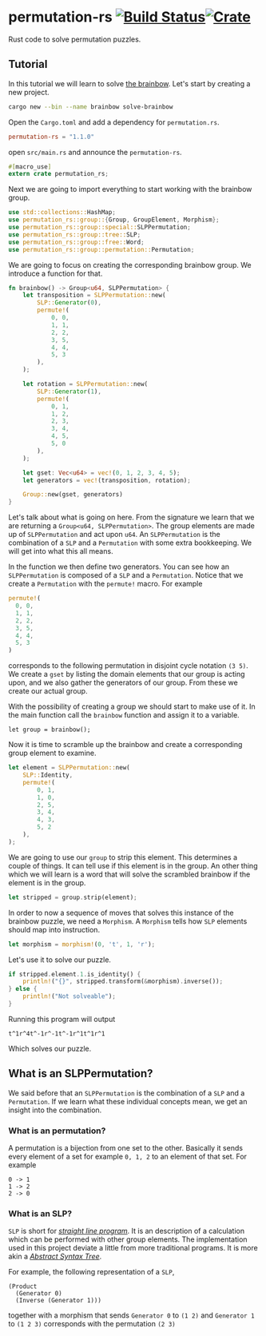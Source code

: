 # permutation-rs [![Build Status](https://travis-ci.org/fifth-postulate/solving-permutation-puzzles.rust.svg?branch=master)](https://travis-ci.org/fifth-postulate/solving-permutation-puzzles.rust)[![Crate](https://img.shields.io/crates/v/permutation-rs.svg)](https://crates.io/crates/permutation-rs)
Rust code to solve permutation puzzles.

## Tutorial
In this tutorial we will learn to solve [the brainbow][brainbow]. Let's start by
creating a new project.

```sh
cargo new --bin --name brainbow solve-brainbow
```

Open the `Cargo.toml` and add a dependency for `permutation.rs`.

```toml
permutation-rs = "1.1.0"
```

open `src/main.rs` and announce the `permutation-rs`.

```rust
#[macro_use]
extern crate permutation_rs;
```

Next we are going to import everything to start working with the brainbow group.

```rust
use std::collections::HashMap;
use permutation_rs::group::{Group, GroupElement, Morphism};
use permutation_rs::group::special::SLPPermutation;
use permutation_rs::group::tree::SLP;
use permutation_rs::group::free::Word;
use permutation_rs::group::permutation::Permutation;
```

We are going to focus on creating the corresponding brainbow group. We introduce
a function for that.

```rust
fn brainbow() -> Group<u64, SLPPermutation> {
    let transposition = SLPPermutation::new(
        SLP::Generator(0),
        permute!(
            0, 0,
            1, 1,
            2, 2,
            3, 5,
            4, 4,
            5, 3
        ),
    );

    let rotation = SLPPermutation::new(
        SLP::Generator(1),
        permute!(
            0, 1,
            1, 2,
            2, 3,
            3, 4,
            4, 5,
            5, 0
        ),
    );

    let gset: Vec<u64> = vec!(0, 1, 2, 3, 4, 5);
    let generators = vec!(transposition, rotation);

    Group::new(gset, generators)
}
```

Let's talk about what is going on here. From the signature we learn that we are
returning a `Group<u64, SLPPermutation>`. The group elements are made up of
`SLPPermutation` and act upon `u64`. An `SLPPermutation` is the combination of a
`SLP` and a `Permutation` with some extra bookkeeping. We will get into what
this all means.

In the function we then define two generators. You can see how an
`SLPPermutation` is composed of a `SLP` and a `Permutation`. Notice that we
create a `Permutation` with the `permute!` macro. For example

```rust
permute!(
  0, 0,
  1, 1,
  2, 2,
  3, 5,
  4, 4,
  5, 3
)
```

corresponds to the following permutation in disjoint cycle notation `(3 5)`. We
create a `gset` by listing the domain elements that our group is acting upon,
and we also gather the generators of our group. From these we create our actual
group.

With the possibility of creating a group we should start to make use of it. In
the main function call the `brainbow` function and assign it to a variable.

```
let group = brainbow();
```

Now it is time to scramble up the brainbow and create a corresponding group
element to examine.

```rust
let element = SLPPermutation::new(
    SLP::Identity,
    permute!(
        0, 1,
        1, 0,
        2, 5,
        3, 4,
        4, 3,
        5, 2
    ),
);
```

We are going to use our `group` to strip this element. This determines a couple
of things. It can tell use if this element is in the group. An other thing which
we will learn is a word that will solve the scrambled brainbow if the element is
in the group.

```rust
let stripped = group.strip(element);
```

In order to now a sequence of moves that solves this instance of the brainbow
puzzle, we need a `Morphism`. A `Morphism` tells how `SLP` elements should map
into instruction.

```rust
let morphism = morphism!(0, 't', 1, 'r');
```

Let's use it to solve our puzzle.

```rust
if stripped.element.1.is_identity() {
    println!("{}", stripped.transform(&morphism).inverse());
} else {
    println!("Not solveable");
}
```

Running this program will output

```text
t^1r^4t^-1r^-1t^-1r^1t^1r^1
```

Which solves our puzzle.

## What is an SLPPermutation? 
We said before that an `SLPPermutation` is the combination of a `SLP` and a
`Permutation`. If we learn what these individual concepts mean, we get an
insight into the combination.

### What is an permutation?
A permutation is a bijection from one set to the other. Basically it sends every
element of a set for example `0, 1, 2` to an element of that set. For example

```text
0 -> 1
1 -> 2
2 -> 0
```

### What is an SLP?
`SLP` is short for [_straight line program_][slp]. It is an description of a
calculation which can be performed with other group elements. The implementation
used in this project deviate a little from more traditional programs. It is more
akin a [_Abstract Syntax Tree_][ast].

For example, the following representation of a `SLP`,

```text
(Product
  (Generator 0)
  (Inverse (Generator 1)))
```

together with a morphism that sends `Generator 0` to `(1 2)` and `Generator 1`
to `(1 2 3)` corresponds with the permutation `(2 3)` 

[brainbow]: http://fifth-postulate.nl/brainbow/
[slp]: https://en.wikipedia.org/wiki/Straight-line_program
[ast]: https://en.wikipedia.org/wiki/Abstract_syntax_tree
